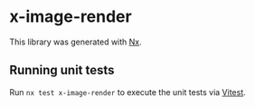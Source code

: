 # x-image-render

This library was generated with [Nx](https://nx.dev).

## Running unit tests

Run `nx test x-image-render` to execute the unit tests via [Vitest](https://vitest.dev/).
